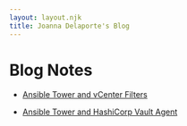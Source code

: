 ```yaml
---
layout: layout.njk
title: Joanna Delaporte's Blog
---
```


# Blog Notes

- [Ansible Tower and vCenter Filters](AnsibleTowervCenterFilters.md)

- [Ansible Tower and HashiCorp Vault Agent](AnsibleTowerHashiVault.md)
